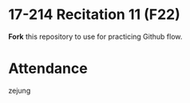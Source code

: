 # 17-214 Recitation 11 (F22)
**Fork** this repository to use for practicing Github flow.

# Attendance
zejung